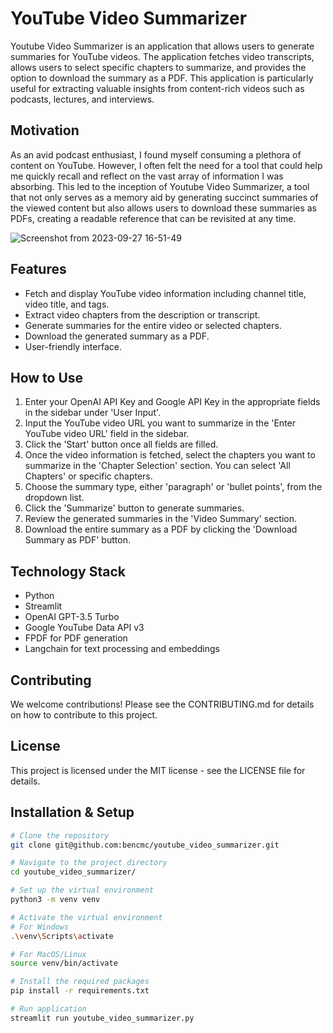 # YouTube Video Summarizer

Youtube Video Summarizer is an application that allows users to generate summaries for YouTube videos. The application fetches video transcripts, allows users to select specific chapters to summarize, and provides the option to download the summary as a PDF. This application is particularly useful for extracting valuable insights from content-rich videos such as podcasts, lectures, and interviews.

## Motivation
As an avid podcast enthusiast, I found myself consuming a plethora of content on YouTube. However, I often felt the need for a tool that could help me quickly recall and reflect on the vast array of information I was absorbing. This led to the inception of Youtube Video Summarizer, a tool that not only serves as a memory aid by generating succinct summaries of the viewed content but also allows users to download these summaries as PDFs, creating a readable reference that can be revisited at any time.

![Screenshot from 2023-09-27 16-51-49](https://github.com/bencmc/youtube_video_summarizer/assets/9975447/37af5077-81d9-4576-b135-83b782cab44d)

## Features
- Fetch and display YouTube video information including channel title, video title, and tags.
- Extract video chapters from the description or transcript.
- Generate summaries for the entire video or selected chapters.
- Download the generated summary as a PDF.
- User-friendly interface.

## How to Use
1. Enter your OpenAI API Key and Google API Key in the appropriate fields in the sidebar under 'User Input'.
2. Input the YouTube video URL you want to summarize in the 'Enter YouTube video URL' field in the sidebar.
3. Click the 'Start' button once all fields are filled.
4. Once the video information is fetched, select the chapters you want to summarize in the 'Chapter Selection' section. You can select 'All Chapters' or specific chapters.
5. Choose the summary type, either 'paragraph' or 'bullet points', from the dropdown list.
6. Click the 'Summarize' button to generate summaries.
7. Review the generated summaries in the 'Video Summary' section.
8. Download the entire summary as a PDF by clicking the 'Download Summary as PDF' button.

## Technology Stack
- Python
- Streamlit
- OpenAI GPT-3.5 Turbo
- Google YouTube Data API v3
- FPDF for PDF generation
- Langchain for text processing and embeddings

## Contributing
We welcome contributions! Please see the CONTRIBUTING.md for details on how to contribute to this project.

## License
This project is licensed under the MIT license - see the LICENSE file for details.

## Installation & Setup

```sh
# Clone the repository
git clone git@github.com:bencmc/youtube_video_summarizer.git

# Navigate to the project directory
cd youtube_video_summarizer/

# Set up the virtual environment
python3 -m venv venv

# Activate the virtual environment
# For Windows
.\venv\Scripts\activate

# For MacOS/Linux
source venv/bin/activate

# Install the required packages
pip install -r requirements.txt

# Run application
streamlit run youtube_video_summarizer.py
